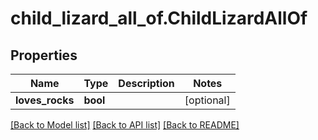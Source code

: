 # child_lizard_all_of.ChildLizardAllOf

## Properties
Name | Type | Description | Notes
------------ | ------------- | ------------- | -------------
**loves_rocks** | **bool** |  | [optional] 

[[Back to Model list]](../README.md#documentation-for-models) [[Back to API list]](../README.md#documentation-for-api-endpoints) [[Back to README]](../README.md)


